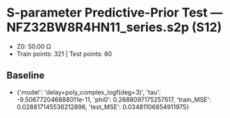 # S-parameter Predictive-Prior Test — NFZ32BW8R4HN11_series.s2p (S12)
- Z0: 50.00 Ω
- Train points: 321  |  Test points: 80

## Baseline
- {'model': 'delay+poly_complex_logf(deg=3)', 'tau': -9.506772046888011e-11, 'phi0': 0.2688097175257517, 'train_MSE': 0.028817145536212896, 'test_MSE': 0.03481106854911975}